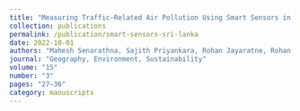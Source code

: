 ```yaml
---
title: "Measuring Traffic-Related Air Pollution Using Smart Sensors in Sri Lanka: Before and During a New Traffic Plan"
collection: publications
permalink: /publication/smart-sensors-sri-lanka
date: 2022-10-01
authors: "Mahesh Senarathna, Sajith Priyankara, Rohan Jayaratne, Rohan Weerasooriya, Lidia Morawska, Gayan Bowatte"
journal: "Geography, Environment, Sustainability"
volume: "15"
number: "3"
pages: "27–36"
category: manuscripts
---
```

